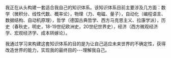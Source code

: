 我正在从头构建一套适合我自己的知识体系。该知识体系目前主要涉及几方面：数学（微积分、线性代数、概率论），物理（力、电磁、量子），自动化（编程语言、数据结构、自动机原理），哲学（德国古典哲学、西方马克思主义、拉康学派），历史（春秋史，明史，18-19世纪欧洲史，20世纪世界史），经济（西方微观经济学、宏观经济学、成本转嫁论）。

我通过学习来构建这套知识体系的目的是为让自己适应未来世界的不确定性，获得改造世界的能力，实现我的最终目的---理解我自己。



<!---
wbselbf/wbselbf is a ✨ special ✨ repository because its `README.md` (this file) appears on your GitHub profile.
You can click the Preview link to take a look at your changes.
--->
